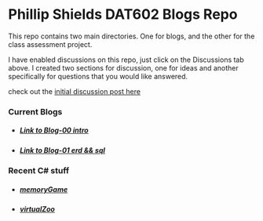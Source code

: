 # Phillip Shields DAT602 Blogs Repo

This repo contains two main directories. One for blogs, and the other for the class assessment project.

I have enabled discussions on this repo, just click on the Discussions tab above. I created two sections for discussion, one for ideas and another specifically for questions that you would like answered.

check out the [initial discussion post here](https://github.com/Phillip-D-Shields/dat602-repo/discussions)


### Current Blogs
- ##### [Link to Blog-00 intro](https://github.com/Phillip-D-Shields/dat602-repo/blob/master/blogs/blog-00.md)
- ##### [Link to Blog-01 erd && sql](https://github.com/Phillip-D-Shields/dat602-repo/blob/master/blogs/blog-01.md)

### Recent C# stuff
- ##### [memoryGame](https://github.com/Phillip-D-Shields/memoryGame)
- ##### [virtualZoo](https://github.com/Phillip-D-Shields/VirtualZooFinal)
